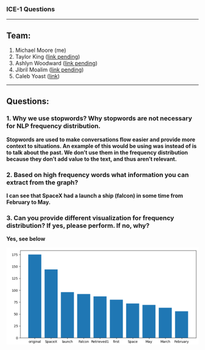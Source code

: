 ### ICE-1 Questions

---

## Team:

1. Michael Moore (me)
2. Taylor King ([link pending]())
3. Ashlyn Woodward ([link pending]())
4. Jibril Moalim ([link pending]())
5. Caleb Yoast ([link](https://github.com/Yostistoast11/CSCE-5290-Assign-1))

---

## Questions:

### 1. Why we use stopwords? Why stopwords are not necessary for NLP frequency distribution.

**Stopwords are used to make conversations flow easier and provide more context to situations. An example of this would be using was instead of is to talk about the past. We don’t use them in the frequency distribution because they don’t add value to the text, and thus aren’t relevant.**

### 2. Based on high frequency words what information you can extract from the graph?

**I can see that SpaceX had a launch a ship (falcon) in some time from February to May.**

### 3. Can you provide different visualization for frequency distribution? If yes, please perform. If no, why?

**Yes, see below**

![Drag Racing](Capture.PNG)
